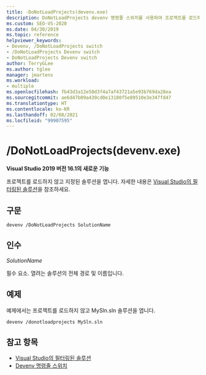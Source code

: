 ```yaml
---
title: -DoNotLoadProjects(devenv.exe)
description: DoNotLoadProjects devenv 명령줄 스위치를 사용하여 프로젝트를 로드하지 않고 지정된 솔루션을 여는 방법을 알아봅니다.
ms.custom: SEO-VS-2020
ms.date: 04/30/2019
ms.topic: reference
helpviewer_keywords:
- Devenv, /DoNotLoadProjects switch
- /DoNotLoadProjects Devenv switch
- DoNotLoadProjects Devenv switch
author: TerryGLee
ms.author: tglee
manager: jmartens
ms.workload:
- multiple
ms.openlocfilehash: fb43d3a12e50d3f4a7af43721a5e93b769da28ea
ms.sourcegitcommit: ae6d47b09a439cd0e13180f5e89510e3e347fd47
ms.translationtype: HT
ms.contentlocale: ko-KR
ms.lasthandoff: 02/08/2021
ms.locfileid: "99907595"
---
```

# <a name="donotloadprojects-devenvexe"></a>/DoNotLoadProjects(devenv.exe)

**Visual Studio 2019 버전 16.1의 새로운 기능**

프로젝트를 로드하지 않고 지정된 솔루션을 엽니다. 자세한 내용은 [Visual Studio의 필터링된 솔루션](../filtered-solutions.md)을 참조하세요.

## <a name="syntax"></a>구문

```shell
devenv /DoNotLoadProjects SolutionName
```

## <a name="arguments"></a>인수

*SolutionName*

필수 요소. 열려는 솔루션의 전체 경로 및 이름입니다.

## <a name="example"></a>예제

예제에서는 프로젝트를 로드하지 않고 MySln.sln 솔루션을 엽니다.

```shell
devenv /donotloadprojects MySln.sln
```

## <a name="see-also"></a>참고 항목

- [Visual Studio의 필터링된 솔루션](../filtered-solutions.md)
- [Devenv 명령줄 스위치](../../ide/reference/devenv-command-line-switches.md)
